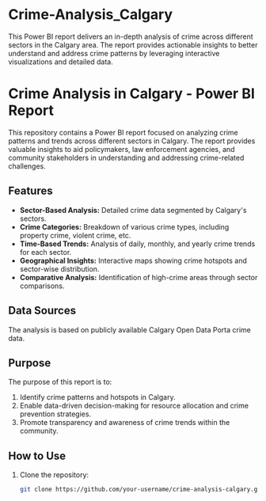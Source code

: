 # Crime-Analysis_Calgary
This Power BI report delivers an in-depth analysis of crime across different sectors in the Calgary area. The report provides actionable insights to better understand and address crime patterns by leveraging interactive visualizations and detailed data.
# Crime Analysis in Calgary - Power BI Report  

This repository contains a Power BI report focused on analyzing crime patterns and trends across different sectors in Calgary. The report provides valuable insights to aid policymakers, law enforcement agencies, and community stakeholders in understanding and addressing crime-related challenges.  

## Features  

- **Sector-Based Analysis:** Detailed crime data segmented by Calgary's sectors.  
- **Crime Categories:** Breakdown of various crime types, including property crime, violent crime, etc.  
- **Time-Based Trends:** Analysis of daily, monthly, and yearly crime trends for each sector.  
- **Geographical Insights:** Interactive maps showing crime hotspots and sector-wise distribution.  
- **Comparative Analysis:** Identification of high-crime areas through sector comparisons.  
  

## Data Sources  

The analysis is based on publicly available Calgary Open Data Porta crime data.  

## Purpose  

The purpose of this report is to:  
1. Identify crime patterns and hotspots in Calgary.  
2. Enable data-driven decision-making for resource allocation and crime prevention strategies.  
3. Promote transparency and awareness of crime trends within the community.  

## How to Use  

1. Clone the repository:  
   ```bash  
   git clone https://github.com/your-username/crime-analysis-calgary.git  
